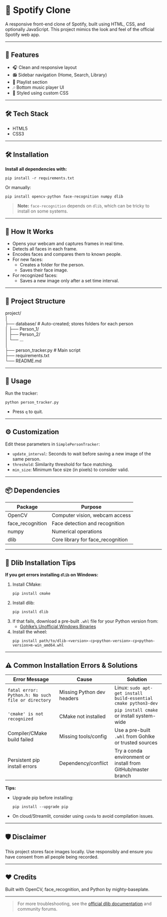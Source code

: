 # 🎵 Spotify Clone

A responsive front-end clone of Spotify, built using HTML, CSS, and optionally JavaScript. This project mimics the look and feel of the official Spotify web app.

---

## 🚀 Features

- 🎧 Clean and responsive layout
- 📻 Sidebar navigation (Home, Search, Library)
- 📂 Playlist section
- 🎶 Bottom music player UI
- 🎨 Styled using custom CSS

---

## 🛠 Tech Stack

- HTML5
- CSS3

---

## 🛠️ Installation

**Install all dependencies with:**
```
pip install -r requirements.txt
```

Or manually:
```
pip install opencv-python face-recognition numpy dlib
```

> **Note:** `face-recognition` depends on `dlib`, which can be tricky to install on some systems.

---

## 🧠 How It Works

- Opens your webcam and captures frames in real time.
- Detects all faces in each frame.
- Encodes faces and compares them to known people.
- For new faces:
  - Creates a folder for the person.
  - Saves their face image.
- For recognized faces:
  - Saves a new image only after a set time interval.

---

## 📁 Project Structure

project/<br>
│<br>
├── database/ # Auto-created; stores folders for each person<br>
│ ├── Person_1/<br>
│ ├── Person_2/<br>
│ └── ...<br>
│<br>
├── person_tracker.py # Main script<br>
├── requirements.txt<br>
└── README.md<br>



---

## 🚀 Usage

Run the tracker:
```
python person_tracker.py
```

- Press `q` to quit.

---

## ⚙️ Customization

Edit these parameters in `SimplePersonTracker`:

- `update_interval`: Seconds to wait before saving a new image of the same person.
- `threshold`: Similarity threshold for face matching.
- `min_size`: Minimum face size (in pixels) to consider valid.

---

## 📦 Dependencies

| Package           | Purpose                                   |
|-------------------|-------------------------------------------|
| OpenCV            | Computer vision, webcam access            |
| face_recognition  | Face detection and recognition            |
| numpy             | Numerical operations                      |
| dlib              | Core library for face_recognition         |

---

## 🔧 Dlib Installation Tips

**If you get errors installing `dlib` on Windows:**
1. Install CMake:
    ```
    pip install cmake
    ```
2. Install dlib:
    ```
    pip install dlib
    ```
3. If that fails, download a pre-built `.whl` file for your Python version from:
   - [Gohlke’s Unofficial Windows Binaries](https://www.lfd.uci.edu/~gohlke/pythonlibs/#dlib)
4. Install the wheel:
    ```
    pip install path/to/dlib‑<version>‑cp<python-version>‑cp<python-version>m‑win_amd64.whl
    ```

---

## ⚠️ Common Installation Errors & Solutions

| Error Message                                   | Cause                          | Solution                                                                                 |
|-------------------------------------------------|--------------------------------|------------------------------------------------------------------------------------------|
| `fatal error: Python.h: No such file or directory` | Missing Python dev headers     | Linux: `sudo apt-get install build-essential cmake python3-dev`                          |
| `'cmake' is not recognized`                       | CMake not installed            | `pip install cmake` or install system-wide                                               |
| Compiler/CMake build failed                       | Missing tools/config           | Use a pre-built `.whl` from Gohlke or trusted sources                                    |
| Persistent pip install errors                     | Dependency/conflict            | Try a conda environment or install from GitHub/master branch                             |

**Tips:**
- Upgrade pip before installing:
    ```
    pip install --upgrade pip
    ```
- On cloud/Streamlit, consider using `conda` to avoid compilation issues.

---

## 🛡️ Disclaimer

This project stores face images locally. Use responsibly and ensure you have consent from all people being recorded.

---

## ❤️ Credits

Built with OpenCV, face_recognition, and Python by mighty-baseplate.

---

> For more troubleshooting, see the [official dlib documentation](https://dlib.net/compile.html) and community forums.